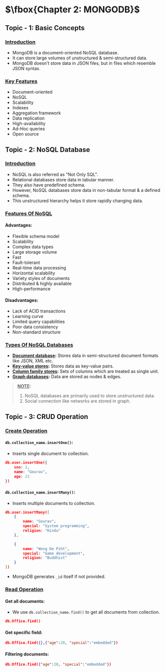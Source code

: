 # $\fbox{Chapter 2: MONGODB}$





## **Topic - 1: Basic Concepts**

### <u>Introduction</u>

- MongoDB is a document-oriented NoSQL database.
- It can store large volumes of unstructured & semi-structured data.
- MongoDB doesn't store data in JSON files, but in files which resemble JSON syntax.


### <u>Key Features</u>

- Document-oriented
- NoSQL
- Scalability
- Indexes
- Aggregation framework
- Data replication
- High-availability
- Ad-Hoc queries
- Open source



## **Topic - 2: NoSQL Database**

### <u>Introduction</u>

- NoSQL is also referred as "Not Only SQL".
- Relational databases store data in tabular manner.
- They also have predefined schema.
- However, NoSQL databases store data in non-tabular format & a defined schema.
- This unstructured hierarchy helps it store rapidly changing data.


### <u>Features Of NoSQL</u>

#### Advantages:

- Flexible schema model
- Scalability
- Complex data types
- Large storage volume
- Fast
- Fault-tolerant
- Real-time data processing
- Horizontal scalability
- Variety styles of documents
- Distributed & highly available
- High-performance

#### Disadvantages:

- Lack of ACID transactions
- Learning curve
- Limited query capabilities
- Poor data consistency
- Non-standard structure


### <u>Types Of NoSQL Databases</u>

- **<u>Document database</u>:** Stores data in semi-structured document formats like JSON, XML etc.
- **<u>Key-value stores</u>:** Stores data as key-value pairs.
- **<u>Column family stores</u>:** Sets of columns which are treated as single unit.
- **<u>Graph databases</u>:** Data are stored as nodes & edges.

>**<u>NOTE</u>:**
>1. NoSQL databases are primarily used to store unstructured data.
>2. Social connection like networks are stored in graph.



## **Topic - 3: CRUD Operation**

### <u>Create Operation</u>

#### `db.collection_name.insertOne()`:

- Inserts single document to collection.

```json
db.user.insertOne({
	sno: 1,
	name: "Gourav",
	age: 21
})
```

#### `db.collection_name.insertMany()`:

- Inserts multiple documents to collection.

```json
db.user.insertMany([
	{
		name: "Gourav",
		special: "System programming",
		religion: "Hindu"
	},

	{
		name: "Wong De Piht",
		special: "Game development",
		religion: "Buddhist"
	}
])
```

- MongoDB generates `_id` itself if not provided.


### <u>Read Operation</u>

#### Get all documents:

- We use `db.collection_name.find()` to get all documents from collection.

```json
db.Office.find()
```

#### Get specific field:

```json
db.Office.find({},{"age":20, "special":"embedded"})
```

#### Filtering documents:

```json
db.Office.find({"age":20, "special":"embedded"})
```
